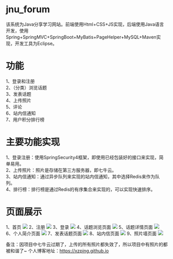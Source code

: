 # jnu_forum
<a>该系统为Java分享学习网站。前端使用Html+CSS+JS实现，后端使用Java语言开发，使用Spring+SpringMVC+SpringBoot+MyBatis+PageHelper+MySQL+Maven实现，开发工具为Eclipse。</a>

# 功能
1、登录和注册<br>
2、（分类）浏览话题<br>
3、发表话题<br>
4、上传照片<br>
5、评论<br>
6、站内信通知<br>
7、用户积分排行榜<br>

# 主要功能实现
1、登录注册：使用SpringSecurity4框架，即使用已经包装好的接口来实现，简单易用。<br>
2、上传照片：照片是存储在第三方服务器，即七牛云。<br>
3、站内信通知：通过异步队列来实现的站内信通知，其中选择Redis来作为队列。<br>
4、排行榜：排行榜是通过Redis的有序集合来实现的，可以实现快速排序。<br>

# 页面展示
1、首页
<img src="http://pj9qy0grp.bkt.clouddn.com/home.png"/>
2、注册
<img src="http://pj9qy0grp.bkt.clouddn.com/register.png"/>
3、登录
<img src="http://pj9qy0grp.bkt.clouddn.com/login.png"/>
4、话题浏览页面
<img src="http://pj9qy0grp.bkt.clouddn.com/homepage.png"/>
5、话题详情页面
<img src="http://pj9qy0grp.bkt.clouddn.com/topicdetail.png"/>
6、个人简介页面
<img src="http://pj9qy0grp.bkt.clouddn.com/profile.png"/>
7、发表话题页面
<img src="http://pj9qy0grp.bkt.clouddn.com/posttopic.png"/>
8、站内信页面
<img src="http://pj9qy0grp.bkt.clouddn.com/message.png"/>
9、照片墙页面
<img src="http://pj9qy0grp.bkt.clouddn.com/picwall.png"/>

备注：因项目中七牛云过期了，上传的所有照片都失效了，所以项目中有照片的都被和谐了~
个人博客地址：https://xzping.github.io
